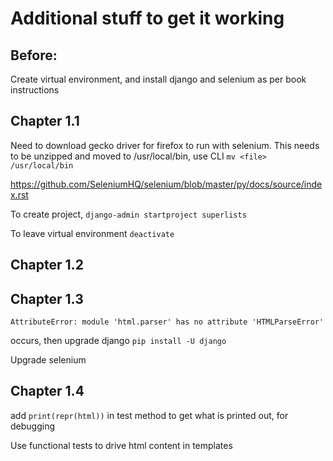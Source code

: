 # Additional stuff to get it working

## Before:

Create virtual environment, and install django and selenium as per book instructions

## Chapter 1.1

Need to download gecko driver for firefox to run with selenium. This needs to be unzipped and moved to /usr/local/bin, use CLI `mv <file> /usr/local/bin`

https://github.com/SeleniumHQ/selenium/blob/master/py/docs/source/index.rst

To create project, `django-admin startproject superlists`

To leave virtual environment `deactivate`

## Chapter 1.2

## Chapter 1.3

`AttributeError: module 'html.parser' has no attribute 'HTMLParseError'`

occurs, then upgrade django `pip install -U django`

Upgrade selenium

## Chapter 1.4

add `print(repr(html))` in test method to get what is printed out, for debugging

Use functional tests to drive html content in templates
